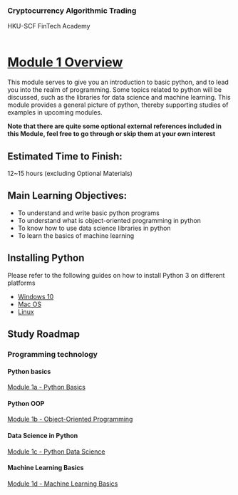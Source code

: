 ### Cryptocurrency Algorithmic Trading
HKU-SCF FinTech Academy
<br><br>

# <u>Module 1 Overview</u>  

This module serves to give you an introduction to basic python, and to lead you into the realm of programming. Some topics related to python will be discussed, such as the libraries for data science and machine learning. This module provides a general picture of python, thereby supporting studies of examples in upcoming modules.

**Note that there are quite some optional external references included in this Module, feel free to go through or skip them at your own interest**

## Estimated Time to Finish:
12~15 hours (excluding Optional Materials)

## Main Learning Objectives:
- To understand and write basic python programs
- To understand what is object-oriented programming in python
- To know how to use data science libraries in python
- To learn the basics of machine learning

## Installing Python
Please refer to the following guides on how to install Python 3 on different platforms
- [Windows 10](https://www.youtube.com/watch?v=uDbDIhR76H4)
- [Mac OS](https://www.youtube.com/watch?v=TgA4ObrowRg)
- [Linux](https://www.youtube.com/watch?v=5jrSYA_Ki00)

## Study Roadmap

### Programming technology

#### Python basics
[Module 1a - Python Basics](https://drive.google.com/file/d/1G8WNNzr-mWuwEmXRVIBHZgbGtXs-1hWH/view?usp=sharing)

#### Python OOP 
[Module 1b - Object-Oriented Programming](https://drive.google.com/file/d/1NgunXF6Zv3LElhb2bqhEyobSgtLXQ-Qk/view?usp=sharing)

#### Data Science in Python
[Module 1c - Python Data Science](./Module_1c_Python_Data_Science.ipynb)
#### Machine Learning Basics
[Module 1d - Machine Learning Basics](./Module_1d_Machine_Learning_Basics.ipynb)






```python

```
